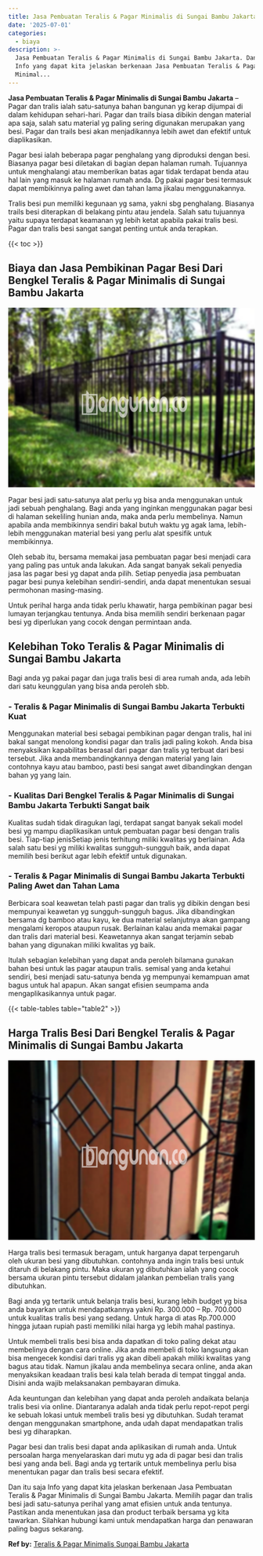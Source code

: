 ```yaml
---
title: Jasa Pembuatan Teralis & Pagar Minimalis di Sungai Bambu Jakarta
date: '2025-07-01'
categories:
  - biaya
description: >-
  Jasa Pembuatan Teralis & Pagar Minimalis di Sungai Bambu Jakarta. Dan itu saja
  Info yang dapat kita jelaskan berkenaan Jasa Pembuatan Teralis & Pagar
  Minimal...
---
```


**Jasa Pembuatan Teralis & Pagar Minimalis di Sungai Bambu Jakarta** – Pagar dan tralis ialah satu-satunya bahan bangunan yg kerap dijumpai di dalam kehidupan sehari-hari. Pagar dan trails biasa dibikin dengan material apa saja, salah satu material yg paling sering digunakan merupakan yang besi. Pagar dan trails besi akan menjadikannya lebih awet dan efektif untuk diaplikasikan.

Pagar besi ialah beberapa pagar penghalang yang diproduksi dengan besi. Biasanya pagar besi diletakan di bagian depan halaman rumah. Tujuannya untuk menghalangi atau memberikan batas agar tidak terdapat benda atau hal lain yang masuk ke halaman rumah anda. Dg pakai pagar besi termasuk dapat membikinnya paling awet dan tahan lama jikalau menggunakannya.

Tralis besi pun memiliki kegunaan yg sama, yakni sbg penghalang. Biasanya trails besi diterapkan di belakang pintu atau jendela. Salah satu tujuannya yaitu supaya terdapat keamanan yg lebih ketat apabila pakai tralis besi. Pagar dan tralis besi sangat sangat penting untuk anda terapkan.

{{< toc >}}

## Biaya dan Jasa Pembikinan Pagar Besi Dari Bengkel Teralis & Pagar Minimalis di Sungai Bambu Jakarta

![Jasa Pembuatan Teralis & Pagar Minimalis di Sungai Bambu Jakarta](/images/pagar-minimalis-murah-30.png)

Pagar besi jadi satu-satunya alat perlu yg bisa anda menggunakan untuk jadi sebuah penghalang. Bagi anda yang inginkan menggunakan pagar besi di halaman sekeliling hunian anda, maka anda perlu membelinya. Namun apabila anda membikinnya sendiri bakal butuh waktu yg agak lama, lebih-lebih menggunakan material besi yang perlu alat spesifik untuk membikinnya.

Oleh sebab itu, bersama memakai jasa pembuatan pagar besi menjadi cara yang paling pas untuk anda lakukan. Ada sangat banyak sekali penyedia jasa las pagar besi yg dapat anda pilih. Setiap penyedia jasa pembuatan pagar besi punya kelebihan sendiri-sendiri, anda dapat menentukan sesuai permohonan masing-masing.

Untuk perihal harga anda tidak perlu khawatir, harga pembikinan pagar besi lumayan terjangkau tentunya. Anda bisa memilih sendiri berkenaan pagar besi yg diperlukan yang cocok dengan permintaan anda.

## Kelebihan Toko Teralis & Pagar Minimalis di Sungai Bambu Jakarta

Bagi anda yg pakai pagar dan juga tralis besi di area rumah anda, ada lebih dari satu keunggulan yang bisa anda peroleh sbb.

### \- Teralis & Pagar Minimalis di Sungai Bambu Jakarta Terbukti Kuat

Menggunakan material besi sebagai pembikinan pagar dengan tralis, hal ini bakal sangat menolong kondisi pagar dan tralis jadi paling kokoh. Anda bisa menyaksikan kapabilitas berasal dari pagar dan tralis yg terbuat dari besi tersebut. Jika anda membandingkannya dengan material yang lain contohnya kayu atau bamboo, pasti besi sangat awet dibandingkan dengan bahan yg yang lain.

### \- Kualitas Dari Bengkel Teralis & Pagar Minimalis di Sungai Bambu Jakarta Terbukti Sangat baik

Kualitas sudah tidak diragukan lagi, terdapat sangat banyak sekali model besi yg mampu diaplikasikan untuk pembuatan pagar besi dengan tralis besi. Tiap-tiap jenisSetiap jenis terhitung miliki kwalitas yg berlainan. Ada salah satu besi yg miliki kwalitas sungguh-sungguh baik, anda dapat memilih besi berikut agar lebih efektif untuk digunakan.

### \- Teralis & Pagar Minimalis di Sungai Bambu Jakarta Terbukti Paling Awet dan Tahan Lama

Berbicara soal keawetan telah pasti pagar dan tralis yg dibikin dengan besi mempunyai keawetan yg sungguh-sungguh bagus. Jika dibandingkan bersama dg bamboo atau kayu, ke dua material selanjutnya akan gampang mengalami keropos ataupun rusak. Berlainan kalau anda memakai pagar dan tralis dari material besi. Keawetannya akan sangat terjamin sebab bahan yang digunakan miliki kwalitas yg baik.

Itulah sebagian kelebihan yang dapat anda peroleh bilamana gunakan bahan besi untuk las pagar ataupun tralis. semisal yang anda ketahui sendiri, besi menjadi satu-satunya benda yg mempunyai kemampuan amat bagus untuk hal apapun. Akan sangat efisien seumpama anda mengaplikasikannya untuk pagar.

{{< table-tables table="table2" >}}

## Harga Tralis Besi Dari Bengkel Teralis & Pagar Minimalis di Sungai Bambu Jakarta

![Jasa Pembuatan Teralis & Pagar Minimalis di Sungai Bambu Jakarta](/images/teralis-minimalis-murah-42.png)

Harga tralis besi termasuk beragam, untuk harganya dapat terpengaruh oleh ukuran besi yang dibutuhkan. contohnya anda ingin tralis besi untuk ditaruh di belakang pintu. Maka ukuran yg dibutuhkan ialah yang cocok bersama ukuran pintu tersebut didalam jalankan pembelian tralis yang dibutuhkan.

Bagi anda yg tertarik untuk belanja tralis besi, kurang lebih budget yg bisa anda bayarkan untuk mendapatkannya yakni Rp. 300.000 – Rp. 700.000 untuk kualitas tralis besi yang sedang. Untuk harga di atas Rp.700.000 hingga jutaan rupiah pasti memiliki nilai harga yg lebih mahal pastinya.

Untuk membeli tralis besi bisa anda dapatkan di toko paling dekat atau membelinya dengan cara online. Jika anda membeli di toko langsung akan bisa mengecek kondisi dari tralis yg akan dibeli apakah miliki kwalitas yang bagus atau tidak. Namun jikalau anda membelinya secara online, anda akan menyaksikan keadaan tralis besi kala telah berada di tempat tinggal anda. Disini anda wajib melaksanakan pembayaran dimuka.

Ada keuntungan dan kelebihan yang dapat anda peroleh andaikata belanja tralis besi via online. Diantaranya adalah anda tidak perlu repot-repot pergi ke sebuah lokasi untuk membeli tralis besi yg dibutuhkan. Sudah teramat dengan menggunakan smartphone, anda udah dapat mendapatkan tralis besi yg diharapkan.

Pagar besi dan tralis besi dapat anda aplikasikan di rumah anda. Untuk persoalan harga menyelaraskan dari mutu yg ada di pagar besi dan tralis besi yang anda beli. Bagi anda yg tertarik untuk membelinya perlu bisa menentukan pagar dan tralis besi secara efektif.

Dan itu saja Info yang dapat kita jelaskan berkenaan Jasa Pembuatan Teralis & Pagar Minimalis di Sungai Bambu Jakarta. Memilih pagar dan tralis besi jadi satu-satunya perihal yang amat efisien untuk anda tentunya. Pastikan anda menentukan jasa dan product terbaik bersama yg kita tawarkan. Silahkan hubungi kami untuk mendapatkan harga dan penawaran paling bagus sekarang.

**Ref by:** [Teralis & Pagar Minimalis Sungai Bambu Jakarta](https://id.wikipedia.org/wiki/Teralis)

